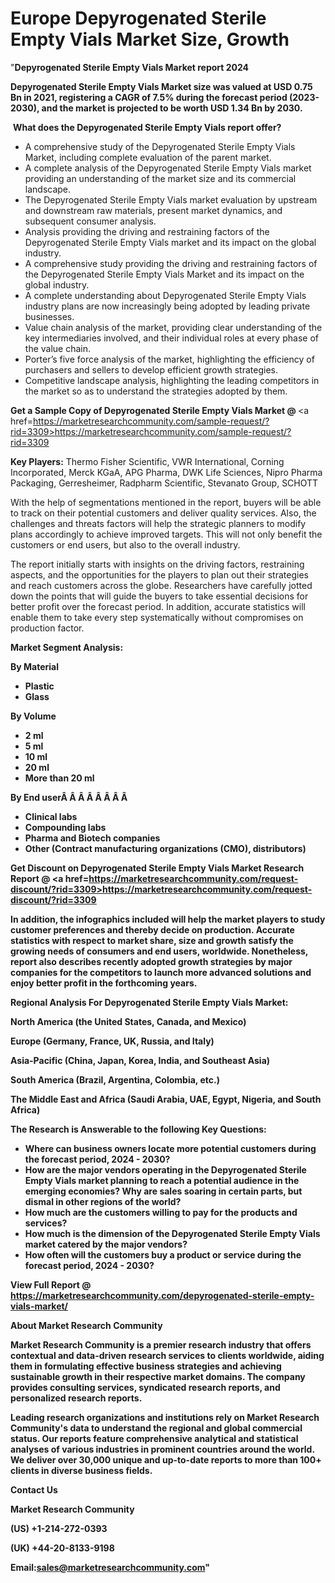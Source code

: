 # Europe Depyrogenated Sterile Empty Vials Market Size, Growth
"<strong>Depyrogenated Sterile Empty Vials Market report 2024</strong>

<strong>Depyrogenated Sterile Empty Vials Market size was valued at USD 0.75 Bn in 2021, registering a CAGR of 7.5% during the forecast period (2023-2030), and the market is projected to be worth USD 1.34 Bn by 2030.</strong>

 <strong><b>What does the Depyrogenated Sterile Empty Vials report offer?</b></strong>
<ul>
  <li>A comprehensive study of the Depyrogenated Sterile Empty Vials Market, including complete evaluation of the parent market.</li>
  <li>A complete analysis of the Depyrogenated Sterile Empty Vials market providing an understanding of the market size and its commercial landscape.</li>
  <li>The Depyrogenated Sterile Empty Vials market evaluation by upstream and downstream raw materials, present market dynamics, and subsequent consumer analysis.</li>
  <li>Analysis providing the driving and restraining factors of the Depyrogenated Sterile Empty Vials market and its impact on the global industry.</li>
  <li>A comprehensive study providing the driving and restraining factors of the Depyrogenated Sterile Empty Vials Market and its impact on the global industry.</li>
  <li>A complete understanding about Depyrogenated Sterile Empty Vials industry plans are now increasingly being adopted by leading private businesses.</li>
  <li>Value chain analysis of the market, providing clear understanding of the key intermediaries involved, and their individual roles at every phase of the value chain.</li>
  <li>Porter’s five force analysis of the market, highlighting the efficiency of purchasers and sellers to develop efficient growth strategies.</li>
  <li>Competitive landscape analysis, highlighting the leading competitors in the market so as to understand the strategies adopted by them.</li>
</ul>

<strong>Get a Sample Copy of Depyrogenated Sterile Empty Vials Market @ </strong><a href=https://marketresearchcommunity.com/sample-request/?rid=3309><u>https://marketresearchcommunity.com/sample-request/?rid=3309</u></a>

<strong>Key Players:</strong> 
Thermo Fisher Scientific, VWR International, Corning Incorporated, Merck KGaA, APG Pharma, DWK Life Sciences, Nipro Pharma Packaging, Gerresheimer, Radpharm Scientific, Stevanato Group, SCHOTT

With the help of segmentations mentioned in the report, buyers will be able to track on their potential customers and deliver quality services. Also, the challenges and threats factors will help the strategic planners to modify plans accordingly to achieve improved targets. This will not only benefit the customers or end users, but also to the overall industry.

The report initially starts with insights on the driving factors, restraining aspects, and the opportunities for the players to plan out their strategies and reach customers across the globe. Researchers have carefully jotted down the points that will guide the buyers to take essential decisions for better profit over the forecast period. In addition, accurate statistics will enable them to take every step systematically without compromises on production factor.

<strong>Market Segment Analysis:</strong>


<strong><strong>By Material </strong></h4>
<ul>
 	<li>Plastic</li>
 	<li>Glass</li>
</ul>
<strong><strong>By Volume </strong></h4>
<ul>
 	<li>2 ml</li>
 	<li>5 ml</li>
 	<li>10 ml</li>
 	<li>20 ml</li>
 	<li>More than 20 ml</li>
</ul>
<strong><strong>By End userÂ Â Â Â Â Â Â Â  </strong></h4>
<ul>
 	<li>Clinical labs</li>
 	<li>Compounding labs</li>
 	<li>Pharma and Biotech companies</li>
 	<li>Other (Contract manufacturing organizations (CMO), distributors)</li>
</ul>

<strong>Get Discount on Depyrogenated Sterile Empty Vials Market Research Report @ </b></strong><a href=https://marketresearchcommunity.com/request-discount/?rid=3309><u>https://marketresearchcommunity.com/request-discount/?rid=3309</u></a>

In addition, the infographics included will help the market players to study customer preferences and thereby decide on production. Accurate statistics with respect to market share, size and growth satisfy the growing needs of consumers and end users, worldwide. Nonetheless, report also describes recently adopted growth strategies by major companies for the competitors to launch more advanced solutions and enjoy better profit in the forthcoming years.

<strong>Regional Analysis For Depyrogenated Sterile Empty Vials Market:</strong>

<strong>North America</strong> (the United States, Canada, and Mexico)

<strong>Europe</strong> (Germany, France, UK, Russia, and Italy)

<strong>Asia-Pacific</strong> (China, Japan, Korea, India, and Southeast Asia)

<strong>South America</strong> (Brazil, Argentina, Colombia, etc.)

<strong>The Middle East and Africa</strong> (Saudi Arabia, UAE, Egypt, Nigeria, and South Africa)

<strong>The Research is Answerable to the following Key Questions:</strong>
<ul>
 	<li>Where can business owners locate more potential customers during the forecast period, 2024 - 2030?</li>
 	<li>How are the major vendors operating in the Depyrogenated Sterile Empty Vials market planning to reach a potential audience in the emerging economies? Why are sales soaring in certain parts, but dismal in other regions of the world?</li>
 	<li>How much are the customers willing to pay for the products and services?</li>
 	<li>How much is the dimension of the Depyrogenated Sterile Empty Vials market catered by the major vendors?</li>
 	<li>How often will the customers buy a product or service during the forecast period, 2024 - 2030?</li>
</ul>

<strong>View Full Report @</strong> <a href=https://marketresearchcommunity.com/depyrogenated-sterile-empty-vials-market/>https://marketresearchcommunity.com/depyrogenated-sterile-empty-vials-market/</a>

<strong>About Market Research Community</strong>

Market Research Community is a premier research industry that offers contextual and data-driven research services to clients worldwide, aiding them in formulating effective business strategies and achieving sustainable growth in their respective market domains. The company provides consulting services, syndicated research reports, and personalized research reports.

Leading research organizations and institutions rely on Market Research Community's data to understand the regional and global commercial status. Our reports feature comprehensive analytical and statistical analyses of various industries in prominent countries around the world. We deliver over 30,000 unique and up-to-date reports to more than 100+ clients in diverse business fields.

<strong>Contact Us</strong>

<strong>Market Research Community</strong>

(US) +1-214-272-0393

(UK) +44-20-8133-9198

<strong>Email:</strong>sales@marketresearchcommunity.com"
